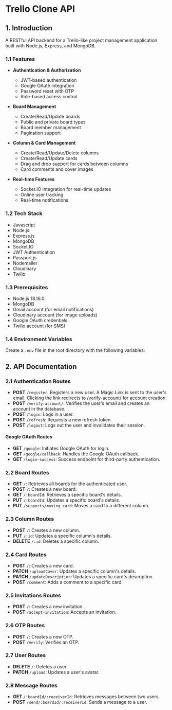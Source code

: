 # Trello Clone API

## 1. Introduction
A RESTful API backend for a Trello-like project management application built with Node.js, Express, and MongoDB.

### 1.1 Features

- **Authentication & Authorization**
  - JWT-based authentication
  - Google OAuth integration
  - Password reset with OTP
  - Role-based access control

- **Board Management**
  - Create/Read/Update boards
  - Public and private board types
  - Board member management
  - Pagination support

- **Column & Card Management**
  - Create/Read/Update/Delete columns
  - Create/Read/Update cards
  - Drag and drop support for cards between columns
  - Card comments and cover images

- **Real-time Features**
  - Socket.IO integration for real-time updates
  - Online user tracking
  - Real-time notifications

### 1.2 Tech Stack
- Javascript
- Node.js
- Express.js
- MongoDB
- Socket.IO
- JWT Authentication
- Passport.js
- Nodemailer
- Cloudinary
- Twilio

### 1.3 Prerequisites

- Node.js 18.16.0
- MongoDB
- Gmail account (for email notifications)
- Cloudinary account (for image uploads)
- Google OAuth credentials
- Twilio account (for SMS)

### 1.4 Environment Variables

Create a `.env` file in the root directory with the following variables:

## 2. API Documentation

### 2.1 Authentication Routes

- **POST** `/register`: Registers a new user. A Magic Link is sent to the user's email. Clicking the link redirects to /verify-account/ for account creation.
- **POST** `/verify-account/`: Verifies the user's email and creates an account in the database.
- **POST** `/login`: Logs in a user.
- **POST** `/refresh`: Requests a new refresh token.
- **POST** `/logout`: Logs out the user and invalidates their session.

#### Google OAuth Routes

- **GET** `/google`: Initiates Google OAuth for login.
- **GET** `/google/callback`: Handles the Google OAuth callback.
- **GET** `/login-success`: Success endpoint for third-party authentication.

### 2.2 Board Routes

- **GET** `/`: Retrieves all boards for the authenticated user.
- **POST** `/`: Creates a new board.
- **GET** `/:boardId`: Retrieves a specific board's details.
- **PUT** `/:boardId`: Updates a specific board's details.
- **PUT** `/supports/moving_card`: Moves a card to a different column.

### 2.3 Column Routes

- **POST** `/`: Creates a new column.
- **PUT** `/:id`: Updates a specific column's details.
- **DELETE** `/:id`: Deletes a specific column.

### 2.4 Card Routes

- **POST** `/`: Creates a new card.
- **PATCH** `/uploadCover`: Updates a specific column's details.
- **PATCH** `/updateDescription`: Updates a specific card's description.
- **POST** `/comment`: Adds a comment to a specific card.

### 2.5 Invitations Routes

- **POST** `/`: Creates a new invitation.
- **POST** `/accept-invitation`: Accepts an invitation.

### 2.6 OTP Routes

- **POST** `/`: Creates a new OTP.
- **POST** `/verify`: Verifies an OTP.

### 2.7 User Routes

- **DELETE** `/`: Deletes a user.
- **PATCH** `/upload`: Updates a user's avatar.

### 2.8 Message Routes

- **GET** `/:boardId/:receiverId`: Retrieves messages between two users.
- **POST** `/send/:boardId/:receiverId`: Sends a message to a user.
